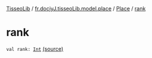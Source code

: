 [TisseoLib](../../index.md) / [fr.docjyJ.tisseoLib.model.place](../index.md) / [Place](index.md) / [rank](./rank.md)

# rank

`val rank: `[`Int`](https://kotlinlang.org/api/latest/jvm/stdlib/kotlin/-int/index.html) [(source)](https://github.com/docjyJ/TisseoLib/tree/master/src/main/kotlin/fr/docjyJ/tisseoLib/model/place/Place.kt#L28)
